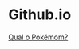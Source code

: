# Github.io

<a href="https://rafaelcastrobr.github.io/ImersaoAlura-Dev/aula_3/qual_o_pokemon/">Qual o Pokémom?</a>
